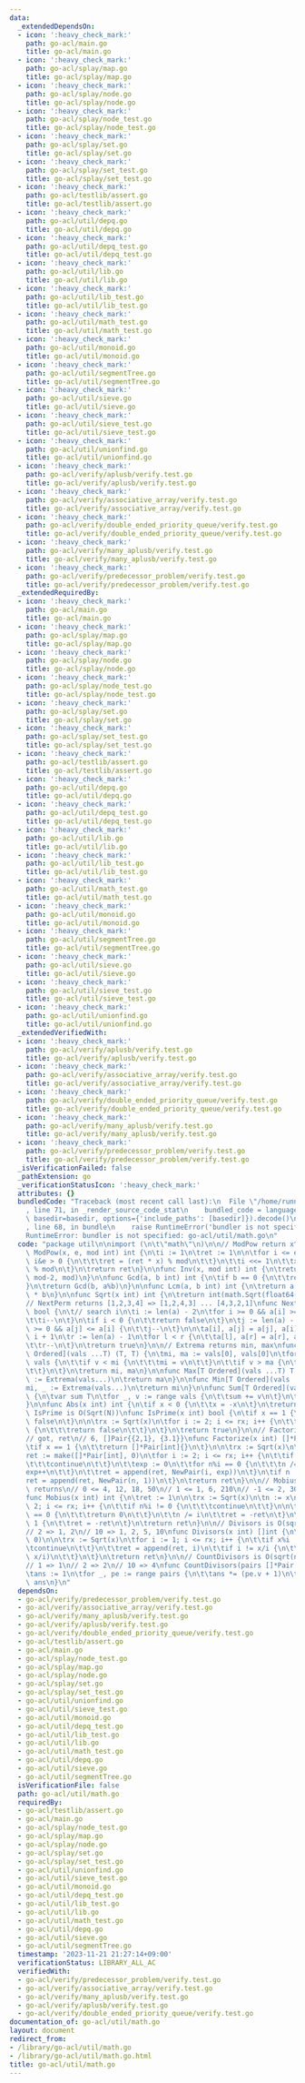 ```yaml
---
data:
  _extendedDependsOn:
  - icon: ':heavy_check_mark:'
    path: go-acl/main.go
    title: go-acl/main.go
  - icon: ':heavy_check_mark:'
    path: go-acl/splay/map.go
    title: go-acl/splay/map.go
  - icon: ':heavy_check_mark:'
    path: go-acl/splay/node.go
    title: go-acl/splay/node.go
  - icon: ':heavy_check_mark:'
    path: go-acl/splay/node_test.go
    title: go-acl/splay/node_test.go
  - icon: ':heavy_check_mark:'
    path: go-acl/splay/set.go
    title: go-acl/splay/set.go
  - icon: ':heavy_check_mark:'
    path: go-acl/splay/set_test.go
    title: go-acl/splay/set_test.go
  - icon: ':heavy_check_mark:'
    path: go-acl/testlib/assert.go
    title: go-acl/testlib/assert.go
  - icon: ':heavy_check_mark:'
    path: go-acl/util/depq.go
    title: go-acl/util/depq.go
  - icon: ':heavy_check_mark:'
    path: go-acl/util/depq_test.go
    title: go-acl/util/depq_test.go
  - icon: ':heavy_check_mark:'
    path: go-acl/util/lib.go
    title: go-acl/util/lib.go
  - icon: ':heavy_check_mark:'
    path: go-acl/util/lib_test.go
    title: go-acl/util/lib_test.go
  - icon: ':heavy_check_mark:'
    path: go-acl/util/math_test.go
    title: go-acl/util/math_test.go
  - icon: ':heavy_check_mark:'
    path: go-acl/util/monoid.go
    title: go-acl/util/monoid.go
  - icon: ':heavy_check_mark:'
    path: go-acl/util/segmentTree.go
    title: go-acl/util/segmentTree.go
  - icon: ':heavy_check_mark:'
    path: go-acl/util/sieve.go
    title: go-acl/util/sieve.go
  - icon: ':heavy_check_mark:'
    path: go-acl/util/sieve_test.go
    title: go-acl/util/sieve_test.go
  - icon: ':heavy_check_mark:'
    path: go-acl/util/unionfind.go
    title: go-acl/util/unionfind.go
  - icon: ':heavy_check_mark:'
    path: go-acl/verify/aplusb/verify.test.go
    title: go-acl/verify/aplusb/verify.test.go
  - icon: ':heavy_check_mark:'
    path: go-acl/verify/associative_array/verify.test.go
    title: go-acl/verify/associative_array/verify.test.go
  - icon: ':heavy_check_mark:'
    path: go-acl/verify/double_ended_priority_queue/verify.test.go
    title: go-acl/verify/double_ended_priority_queue/verify.test.go
  - icon: ':heavy_check_mark:'
    path: go-acl/verify/many_aplusb/verify.test.go
    title: go-acl/verify/many_aplusb/verify.test.go
  - icon: ':heavy_check_mark:'
    path: go-acl/verify/predecessor_problem/verify.test.go
    title: go-acl/verify/predecessor_problem/verify.test.go
  _extendedRequiredBy:
  - icon: ':heavy_check_mark:'
    path: go-acl/main.go
    title: go-acl/main.go
  - icon: ':heavy_check_mark:'
    path: go-acl/splay/map.go
    title: go-acl/splay/map.go
  - icon: ':heavy_check_mark:'
    path: go-acl/splay/node.go
    title: go-acl/splay/node.go
  - icon: ':heavy_check_mark:'
    path: go-acl/splay/node_test.go
    title: go-acl/splay/node_test.go
  - icon: ':heavy_check_mark:'
    path: go-acl/splay/set.go
    title: go-acl/splay/set.go
  - icon: ':heavy_check_mark:'
    path: go-acl/splay/set_test.go
    title: go-acl/splay/set_test.go
  - icon: ':heavy_check_mark:'
    path: go-acl/testlib/assert.go
    title: go-acl/testlib/assert.go
  - icon: ':heavy_check_mark:'
    path: go-acl/util/depq.go
    title: go-acl/util/depq.go
  - icon: ':heavy_check_mark:'
    path: go-acl/util/depq_test.go
    title: go-acl/util/depq_test.go
  - icon: ':heavy_check_mark:'
    path: go-acl/util/lib.go
    title: go-acl/util/lib.go
  - icon: ':heavy_check_mark:'
    path: go-acl/util/lib_test.go
    title: go-acl/util/lib_test.go
  - icon: ':heavy_check_mark:'
    path: go-acl/util/math_test.go
    title: go-acl/util/math_test.go
  - icon: ':heavy_check_mark:'
    path: go-acl/util/monoid.go
    title: go-acl/util/monoid.go
  - icon: ':heavy_check_mark:'
    path: go-acl/util/segmentTree.go
    title: go-acl/util/segmentTree.go
  - icon: ':heavy_check_mark:'
    path: go-acl/util/sieve.go
    title: go-acl/util/sieve.go
  - icon: ':heavy_check_mark:'
    path: go-acl/util/sieve_test.go
    title: go-acl/util/sieve_test.go
  - icon: ':heavy_check_mark:'
    path: go-acl/util/unionfind.go
    title: go-acl/util/unionfind.go
  _extendedVerifiedWith:
  - icon: ':heavy_check_mark:'
    path: go-acl/verify/aplusb/verify.test.go
    title: go-acl/verify/aplusb/verify.test.go
  - icon: ':heavy_check_mark:'
    path: go-acl/verify/associative_array/verify.test.go
    title: go-acl/verify/associative_array/verify.test.go
  - icon: ':heavy_check_mark:'
    path: go-acl/verify/double_ended_priority_queue/verify.test.go
    title: go-acl/verify/double_ended_priority_queue/verify.test.go
  - icon: ':heavy_check_mark:'
    path: go-acl/verify/many_aplusb/verify.test.go
    title: go-acl/verify/many_aplusb/verify.test.go
  - icon: ':heavy_check_mark:'
    path: go-acl/verify/predecessor_problem/verify.test.go
    title: go-acl/verify/predecessor_problem/verify.test.go
  _isVerificationFailed: false
  _pathExtension: go
  _verificationStatusIcon: ':heavy_check_mark:'
  attributes: {}
  bundledCode: "Traceback (most recent call last):\n  File \"/home/runner/.local/lib/python3.10/site-packages/onlinejudge_verify/documentation/build.py\"\
    , line 71, in _render_source_code_stat\n    bundled_code = language.bundle(stat.path,\
    \ basedir=basedir, options={'include_paths': [basedir]}).decode()\n  File \"/home/runner/.local/lib/python3.10/site-packages/onlinejudge_verify/languages/user_defined.py\"\
    , line 68, in bundle\n    raise RuntimeError('bundler is not specified: {}'.format(str(path)))\n\
    RuntimeError: bundler is not specified: go-acl/util/math.go\n"
  code: "package util\n\nimport (\n\t\"math\"\n)\n\n// ModPow return x^e % mod\nfunc\
    \ ModPow(x, e, mod int) int {\n\ti := 1\n\tret := 1\n\n\tfor i <= e {\n\t\tif\
    \ i&e > 0 {\n\t\t\tret = (ret * x) % mod\n\t\t}\n\t\ti <<= 1\n\t\tx = (x * x)\
    \ % mod\n\t}\n\treturn ret\n}\n\nfunc Inv(x, mod int) int {\n\treturn ModPow(x,\
    \ mod-2, mod)\n}\n\nfunc Gcd(a, b int) int {\n\tif b == 0 {\n\t\treturn a\n\t\
    }\n\treturn Gcd(b, a%b)\n}\n\nfunc Lcm(a, b int) int {\n\treturn a / Gcd(a, b)\
    \ * b\n}\n\nfunc Sqrt(x int) int {\n\treturn int(math.Sqrt(float64(x)))\n}\n\n\
    // NextPerm returns [1,2,3,4] => [1,2,4,3] ... [4,3,2,1]\nfunc NextPerm(a []int)\
    \ bool {\n\t// search i\n\ti := len(a) - 2\n\tfor i >= 0 && a[i] >= a[i+1] {\n\
    \t\ti--\n\t}\n\tif i < 0 {\n\t\treturn false\n\t}\n\tj := len(a) - 1\n\tfor j\
    \ >= 0 && a[j] <= a[i] {\n\t\tj--\n\t}\n\n\ta[i], a[j] = a[j], a[i]\n\n\tl :=\
    \ i + 1\n\tr := len(a) - 1\n\tfor l < r {\n\t\ta[l], a[r] = a[r], a[l]\n\t\tl++\n\
    \t\tr--\n\t}\n\treturn true\n}\n\n// Extrema returns min, max\nfunc Extrema[T\
    \ Ordered](vals ...T) (T, T) {\n\tmi, ma := vals[0], vals[0]\n\tfor _, v := range\
    \ vals {\n\t\tif v < mi {\n\t\t\tmi = v\n\t\t}\n\t\tif v > ma {\n\t\t\tma = v\n\
    \t\t}\n\t}\n\treturn mi, ma\n}\n\nfunc Max[T Ordered](vals ...T) T {\n\t_, ma\
    \ := Extrema(vals...)\n\treturn ma\n}\n\nfunc Min[T Ordered](vals ...T) T {\n\t\
    mi, _ := Extrema(vals...)\n\treturn mi\n}\n\nfunc Sum[T Ordered](vals ...T) T\
    \ {\n\tvar sum T\n\tfor _, v := range vals {\n\t\tsum += v\n\t}\n\treturn sum\n\
    }\n\nfunc Abs(x int) int {\n\tif x < 0 {\n\t\tx = -x\n\t}\n\treturn x\n}\n\n//\
    \ IsPrime is O(Sqrt(N))\nfunc IsPrime(x int) bool {\n\tif x == 1 {\n\t\treturn\
    \ false\n\t}\n\n\trx := Sqrt(x)\n\tfor i := 2; i <= rx; i++ {\n\t\tif x%i == 0\
    \ {\n\t\t\treturn false\n\t\t}\n\t}\n\treturn true\n}\n\n// Factorize is O(Sqrt(N))\n\
    // got, ret\n// 6, []Pair{{2,1}, {3.1}}\nfunc Factorize(x int) []*Pair[int] {\n\
    \tif x == 1 {\n\t\treturn []*Pair[int]{}\n\t}\n\n\trx := Sqrt(x)\n\tn := x\n\t\
    ret := make([]*Pair[int], 0)\n\tfor i := 2; i <= rx; i++ {\n\t\tif n%i != 0 {\n\
    \t\t\tcontinue\n\t\t}\n\t\texp := 0\n\t\tfor n%i == 0 {\n\t\t\tn /= i\n\t\t\t\
    exp++\n\t\t}\n\t\tret = append(ret, NewPair(i, exp))\n\t}\n\tif n != 1 {\n\t\t\
    ret = append(ret, NewPair(n, 1))\n\t}\n\treturn ret\n}\n\n// Mobius is O(sqrt(n))\
    \ returns\n// 0 <= 4, 12, 18, 50\n// 1 <= 1, 6, 210\n// -1 <= 2, 30, 140729\n\
    func Mobius(x int) int {\n\tret := 1\n\n\trx := Sqrt(x)\n\tn := x\n\tfor i :=\
    \ 2; i <= rx; i++ {\n\t\tif n%i != 0 {\n\t\t\tcontinue\n\t\t}\n\n\t\tif (n/i)%i\
    \ == 0 {\n\t\t\treturn 0\n\t\t}\n\t\tn /= i\n\t\tret = -ret\n\t}\n\n\tif n !=\
    \ 1 {\n\t\tret = -ret\n\t}\n\treturn ret\n}\n\n// Divisors is O(sqrt(n)) returns\n\
    // 2 => 1, 2\n// 10 => 1, 2, 5, 10\nfunc Divisors(x int) []int {\n\tret := make([]int,\
    \ 0)\n\n\trx := Sqrt(x)\n\tfor i := 1; i <= rx; i++ {\n\t\tif x%i != 0 {\n\t\t\
    \tcontinue\n\t\t}\n\t\tret = append(ret, i)\n\t\tif i != x/i {\n\t\t\tret = append(ret,\
    \ x/i)\n\t\t}\n\t}\n\treturn ret\n}\n\n// CountDivisors is O(sqrt(n)) returns\n\
    // 1 => 1\n// 2 => 2\n// 10 => 4\nfunc CountDivisors(pairs []*Pair[int]) int {\n\
    \tans := 1\n\tfor _, pe := range pairs {\n\t\tans *= (pe.v + 1)\n\t}\n\treturn\
    \ ans\n}\n"
  dependsOn:
  - go-acl/verify/predecessor_problem/verify.test.go
  - go-acl/verify/associative_array/verify.test.go
  - go-acl/verify/many_aplusb/verify.test.go
  - go-acl/verify/aplusb/verify.test.go
  - go-acl/verify/double_ended_priority_queue/verify.test.go
  - go-acl/testlib/assert.go
  - go-acl/main.go
  - go-acl/splay/node_test.go
  - go-acl/splay/map.go
  - go-acl/splay/node.go
  - go-acl/splay/set.go
  - go-acl/splay/set_test.go
  - go-acl/util/unionfind.go
  - go-acl/util/sieve_test.go
  - go-acl/util/monoid.go
  - go-acl/util/depq_test.go
  - go-acl/util/lib_test.go
  - go-acl/util/lib.go
  - go-acl/util/math_test.go
  - go-acl/util/depq.go
  - go-acl/util/sieve.go
  - go-acl/util/segmentTree.go
  isVerificationFile: false
  path: go-acl/util/math.go
  requiredBy:
  - go-acl/testlib/assert.go
  - go-acl/main.go
  - go-acl/splay/node_test.go
  - go-acl/splay/map.go
  - go-acl/splay/node.go
  - go-acl/splay/set.go
  - go-acl/splay/set_test.go
  - go-acl/util/unionfind.go
  - go-acl/util/sieve_test.go
  - go-acl/util/monoid.go
  - go-acl/util/depq_test.go
  - go-acl/util/lib_test.go
  - go-acl/util/lib.go
  - go-acl/util/math_test.go
  - go-acl/util/depq.go
  - go-acl/util/sieve.go
  - go-acl/util/segmentTree.go
  timestamp: '2023-11-21 21:27:14+09:00'
  verificationStatus: LIBRARY_ALL_AC
  verifiedWith:
  - go-acl/verify/predecessor_problem/verify.test.go
  - go-acl/verify/associative_array/verify.test.go
  - go-acl/verify/many_aplusb/verify.test.go
  - go-acl/verify/aplusb/verify.test.go
  - go-acl/verify/double_ended_priority_queue/verify.test.go
documentation_of: go-acl/util/math.go
layout: document
redirect_from:
- /library/go-acl/util/math.go
- /library/go-acl/util/math.go.html
title: go-acl/util/math.go
---
```

